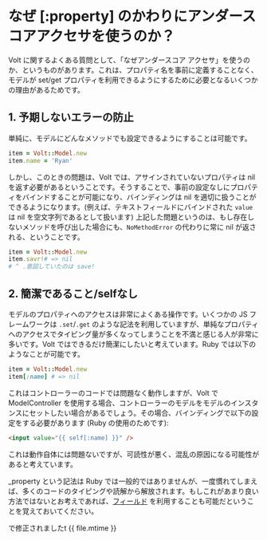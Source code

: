 # なぜ [:property] のかわりにアンダースコアアクセサを使うのか？

Volt に関するよくある質問として、「なぜアンダースコア アクセサ」を使うのか、というものがあります。これは、プロパティ名を事前に定義することなく、モデルが set/get プロパティを利用できるようにするために必要となるいくつかの理由があるためです。

## 1. 予期しないエラーの防止

単純に、モデルにどんなメソッドでも設定できるようにすることは可能です。

```ruby
item = Volt::Model.new
item.name = 'Ryan'
```

しかし、このときの問題は、Volt では、アサインされていないプロパティは nil を返す必要があるということです。そうすることで、事前の設定なしにプロパティをバインドすることが可能になり、バインディングは nil を適切に扱うことができるようになります。(例えば、テキストフィールドにバインドされた ```value``` は nil を空文字列であるとして扱います)  上記した問題というのは、もし存在しないメソッドを呼び出した場合にも、```NoMethodError``` の代わりに常に nil が返される、ということです。

```ruby
item = Volt::Model.new
item.savr!# => nil
# ^ .意図していたのは save!
```

## 2. 簡潔であること/selfなし

モデルのプロパティへのアクセスは非常によくある操作です。いくつかの JS フレームワークは ```.set```/```.get``` のような記法を利用していますが、単純なプロパティへのアクセスでタイピング量が多くなってしまうことを不満と感じる人が非常に多いです。Volt ではできるだけ簡潔にしたいと考えています。Ruby では以下のようなことが可能です。

```ruby
item = Volt::Model.new
item[:name] # => nil
```

これはコントローラーのコードでは問題なく動作しますが、Volt で ModelController を使用する場合、コントローラーのモデルをモデルのインスタンスにセットしたい場合があるでしょう。その場合、バインディングで以下の設定をする必要があります (Ruby の使用のためです):

```html
<input value="{{ self[:name] }}" />
```

これは動作自体には問題ないですが、可読性が悪く、混乱の原因になる可能性があると考えています。

_property という記法は Ruby では一般的ではありませんが、一度慣れてしまえば、多くのコードのタイピングや読解から解放されます。もしこれがあまり良い方法ではないとお考えであれば、[フィールド](/docs/models.md) を利用することも可能だということを覚えておいてください。

で修正されましたt {{ file.mtime }}
